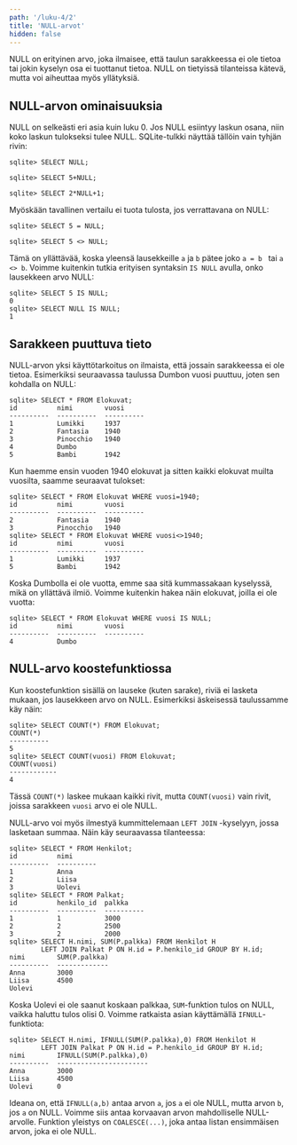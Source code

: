 ```yaml
---
path: '/luku-4/2'
title: 'NULL-arvot'
hidden: false
---
```


NULL on erityinen arvo, joka ilmaisee,
että taulun sarakkeessa ei ole tietoa tai
jokin kyselyn osa ei tuottanut tietoa.
NULL on tietyissä tilanteissa kätevä,
mutta voi aiheuttaa myös yllätyksiä.

## NULL-arvon ominaisuuksia

NULL on selkeästi eri asia kuin luku 0.
Jos NULL esiintyy laskun osana, niin koko
laskun tulokseksi tulee NULL.
SQLite-tulkki näyttää tällöin vain tyhjän rivin:

```x
sqlite> SELECT NULL;

sqlite> SELECT 5+NULL;

sqlite> SELECT 2*NULL+1;

```

Myöskään tavallinen vertailu ei tuota tulosta,
jos verrattavana on NULL:

```x
sqlite> SELECT 5 = NULL;

sqlite> SELECT 5 <> NULL;

```

Tämä on yllättävää, koska yleensä lausekkeille
`a` ja `b` pätee joko `a = b ` tai `a <> b`.
Voimme kuitenkin tutkia erityisen syntaksin
`IS NULL` avulla, onko lausekkeen arvo NULL:

```x
sqlite> SELECT 5 IS NULL;
0
sqlite> SELECT NULL IS NULL;
1
```

## Sarakkeen puuttuva tieto

NULL-arvon yksi käyttötarkoitus on ilmaista,
että jossain sarakkeessa ei ole tietoa.
Esimerkiksi seuraavassa taulussa Dumbon
vuosi puuttuu, joten sen kohdalla on NULL:

```x
sqlite> SELECT * FROM Elokuvat;
id          nimi        vuosi     
----------  ----------  ----------
1           Lumikki     1937      
2           Fantasia    1940      
3           Pinocchio   1940      
4           Dumbo                 
5           Bambi       1942  
```

Kun haemme ensin vuoden 1940 elokuvat ja sitten
kaikki elokuvat muilta vuosilta, saamme seuraavat tulokset:

```x
sqlite> SELECT * FROM Elokuvat WHERE vuosi=1940;
id          nimi        vuosi     
----------  ----------  ----------
2           Fantasia    1940      
3           Pinocchio   1940      
sqlite> SELECT * FROM Elokuvat WHERE vuosi<>1940;
id          nimi        vuosi     
----------  ----------  ----------
1           Lumikki     1937      
5           Bambi       1942      
```

Koska Dumbolla ei ole vuotta, emme saa sitä kummassakaan
kyselyssä, mikä on yllättävä ilmiö.
Voimme kuitenkin hakea näin elokuvat, joilla ei ole vuotta:

```x
sqlite> SELECT * FROM Elokuvat WHERE vuosi IS NULL;
id          nimi        vuosi     
----------  ----------  ----------
4           Dumbo            
```

## NULL-arvo koostefunktiossa

Kun koostefunktion sisällä on lauseke (kuten sarake),
riviä ei lasketa mukaan, jos lausekkeen arvo on NULL.
Esimerkiksi äskeisessä taulussamme käy näin:

```x
sqlite> SELECT COUNT(*) FROM Elokuvat;
COUNT(*)  
----------
5         
sqlite> SELECT COUNT(vuosi) FROM Elokuvat;
COUNT(vuosi)
------------
4           
```

Tässä `COUNT(*)` laskee mukaan kaikki rivit,
mutta `COUNT(vuosi)` vain rivit, joissa sarakkeen
`vuosi` arvo ei ole NULL.

NULL-arvo voi myös ilmestyä kummittelemaan `LEFT JOIN` -kyselyyn,
jossa lasketaan summaa. Näin käy seuraavassa tilanteessa:

```x
sqlite> SELECT * FROM Henkilot;
id          nimi      
----------  ----------
1           Anna      
2           Liisa     
3           Uolevi    
sqlite> SELECT * FROM Palkat;
id          henkilo_id  palkka    
----------  ----------  ----------
1           1           3000      
2           2           2500      
3           2           2000      
sqlite> SELECT H.nimi, SUM(P.palkka) FROM Henkilot H
        LEFT JOIN Palkat P ON H.id = P.henkilo_id GROUP BY H.id;
nimi        SUM(P.palkka)
----------  -------------
Anna        3000         
Liisa       4500         
Uolevi      
```

Koska Uolevi ei ole saanut koskaan palkkaa, `SUM`-funktion tulos on NULL,
vaikka haluttu tulos olisi 0.
Voimme ratkaista asian käyttämällä `IFNULL`-funktiota:

```x
sqlite> SELECT H.nimi, IFNULL(SUM(P.palkka),0) FROM Henkilot H
        LEFT JOIN Palkat P ON H.id = P.henkilo_id GROUP BY H.id;
nimi        IFNULL(SUM(P.palkka),0)
----------  -----------------------
Anna        3000                   
Liisa       4500                   
Uolevi      0            
```

Ideana on, että `IFNULL(a,b)` antaa arvon `a`, jos `a` ei ole NULL,
mutta arvon `b`, jos `a` on NULL.
Voimme siis antaa korvaavan arvon mahdolliselle NULL-arvolle.
Funktion yleistys on `COALESCE(...)`, joka antaa listan ensimmäisen arvon,
joka ei ole NULL.
